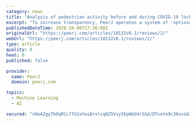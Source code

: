 ```yaml
---
category: news
title: "Analysis of pedestrian activity before and during COVID-19 lockdown, using webcam time-lapse from Cracow and machine learning"
excerpt: "To increase transparency, PeerJ operates a system of 'optional signed reviews and history'. This takes two forms: (1) peer reviewers are encouraged, but not required, to provide their names (if they do so, then their profile page records the articles they ..."
publishedDateTime: 2020-10-06T17:36:00Z
originalUrl: "https://peerj.com/articles/10132v0.1/reviews/2/"
webUrl: "https://peerj.com/articles/10132v0.1/reviews/2/"
type: article
quality: 0
heat: 0
published: false

provider:
  name: PeerJ
  domain: peerj.com

topics:
  - Machine Learning
  - AI

secured: "n0eAZgyTb9qM1c7fU2aYwiBrxlcqNZ5Vvy5EpWGd4rSGd/DTvete9c38xvi6ZDqqGpD+8naYMoZvz/2bRos/FEx7fiMWiVYw+tMOGeZRQW62D4g2bfvHoeZVRQo/euaoko03y1du5TiVqREmPgqLBtyVDAmzfjQbS70S74oyqkSk4wF7bufq+qNtp/BtTlxNGMxQuaCma8PWCFhJfX68HfwBKxkmC8EqgYKRBJvrAZphQcjmKJirWMmNYlEcH8NMDLZV5lkmzTF+9P4TOTnpTQlvz9yxQ2x9eZOqJPfgXe/ze3mNsaMr2UAb40UuiZbmKupfQnS0hDkZpsljF5jf9yQg+hnUDw/HUayIcBC/VQo=;oaJ1M9pvoxRkyQ+76podig=="
---
```



